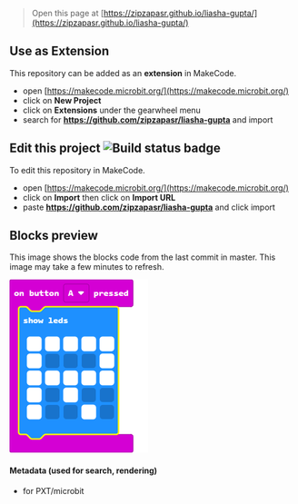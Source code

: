 
> Open this page at [https://zipzapasr.github.io/liasha-gupta/](https://zipzapasr.github.io/liasha-gupta/)

## Use as Extension

This repository can be added as an **extension** in MakeCode.

* open [https://makecode.microbit.org/](https://makecode.microbit.org/)
* click on **New Project**
* click on **Extensions** under the gearwheel menu
* search for **https://github.com/zipzapasr/liasha-gupta** and import

## Edit this project ![Build status badge](https://github.com/zipzapasr/liasha-gupta/workflows/MakeCode/badge.svg)

To edit this repository in MakeCode.

* open [https://makecode.microbit.org/](https://makecode.microbit.org/)
* click on **Import** then click on **Import URL**
* paste **https://github.com/zipzapasr/liasha-gupta** and click import

## Blocks preview

This image shows the blocks code from the last commit in master.
This image may take a few minutes to refresh.

![A rendered view of the blocks](https://github.com/zipzapasr/liasha-gupta/raw/master/.github/makecode/blocks.png)

#### Metadata (used for search, rendering)

* for PXT/microbit
<script src="https://makecode.com/gh-pages-embed.js"></script><script>makeCodeRender("{{ site.makecode.home_url }}", "{{ site.github.owner_name }}/{{ site.github.repository_name }}");</script>

